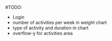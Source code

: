 #TODO:

 * Login
 * number of activities per week in weight chart
 * type of activity and duration in chart
 * overflow-y for activities area
